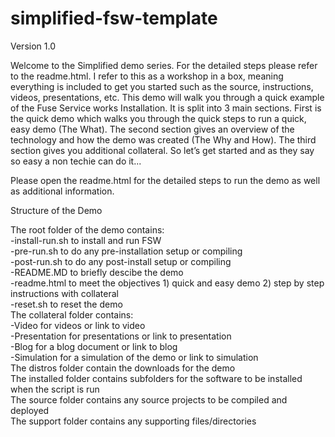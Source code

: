 simplified-fsw-template
=======================
Version 1.0

Welcome to the Simplified demo series.  For the detailed steps please refer to the readme.html.  I refer to this as a workshop in a box, meaning everything is included to get you started such as the source, instructions, videos, presentations, etc. This demo will walk you through a quick example of the Fuse Service works Installation. It is split into 3 main sections. First is the quick demo which walks you through the quick steps to run a quick, easy demo (The What). The second section gives an overview of the technology and how the demo was created (The Why and How). The third section gives you additional collateral. So let’s get started and as they say so easy a non techie can do it...  
  
Please open the readme.html for the detailed steps to run the demo as well as additional information.  
  
Structure of the Demo
  
The root folder of the demo contains:  
-install-run.sh to install and run FSW  
-pre-run.sh to do any pre-installation setup or compiling  
-post-run.sh to do any post-install setup or compiling  
-README.MD to briefly descibe the demo  
-readme.html to meet the objectives 1) quick and easy demo 2) step by step instructions with collateral  
-reset.sh to reset the demo  
The collateral folder contains:  
-Video for videos or link to video  
-Presentation for presentations or link to presentation  
-Blog for a blog document or link to blog  
-Simulation for a simulation of the demo or link to simulation  
The distros folder contain the downloads for the demo  
The installed folder contains subfolders for the software to be installed when the script is run  
The source folder contains any source projects to be compiled and deployed  
The support folder contains any supporting files/directories  
